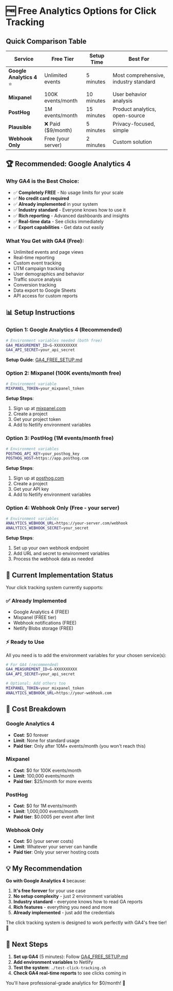 # 🆓 Free Analytics Options for Click Tracking

## Quick Comparison Table

| Service | Free Tier | Setup Time | Best For |
|---------|-----------|------------|----------|
| **Google Analytics 4** ⭐ | Unlimited events | 5 minutes | Most comprehensive, industry standard |
| **Mixpanel** | 100K events/month | 10 minutes | User behavior analysis |
| **PostHog** | 1M events/month | 15 minutes | Product analytics, open-source |
| **Plausible** | ❌ Paid ($9/month) | 5 minutes | Privacy-focused, simple |
| **Webhook Only** | Free (your server) | 2 minutes | Custom solution |

## 🏆 **Recommended: Google Analytics 4**

### Why GA4 is the Best Choice:
- ✅ **Completely FREE** - No usage limits for your scale
- ✅ **No credit card required**
- ✅ **Already implemented** in your system
- ✅ **Industry standard** - Everyone knows how to use it
- ✅ **Rich reporting** - Advanced dashboards and insights
- ✅ **Real-time data** - See clicks immediately
- ✅ **Export capabilities** - Get data out easily

### What You Get with GA4 (Free):
- Unlimited events and page views
- Real-time reporting
- Custom event tracking
- UTM campaign tracking
- User demographics and behavior
- Traffic source analysis
- Conversion tracking
- Data export to Google Sheets
- API access for custom reports

## 📊 **Setup Instructions**

### Option 1: Google Analytics 4 (Recommended)
```bash
# Environment variables needed (both free)
GA4_MEASUREMENT_ID=G-XXXXXXXXXX
GA4_API_SECRET=your_api_secret
```

**Setup Guide**: [GA4_FREE_SETUP.md](GA4_FREE_SETUP.md)

### Option 2: Mixpanel (100K events/month free)
```bash
# Environment variable
MIXPANEL_TOKEN=your_mixpanel_token
```

**Setup Steps**:
1. Sign up at [mixpanel.com](https://mixpanel.com)
2. Create a project
3. Get your project token
4. Add to Netlify environment variables

### Option 3: PostHog (1M events/month free)
```bash
# Environment variables
POSTHOG_API_KEY=your_posthog_key
POSTHOG_HOST=https://app.posthog.com
```

**Setup Steps**:
1. Sign up at [posthog.com](https://posthog.com)
2. Create a project
3. Get your API key
4. Add to Netlify environment variables

### Option 4: Webhook Only (Free - your server)
```bash
# Environment variables
ANALYTICS_WEBHOOK_URL=https://your-server.com/webhook
ANALYTICS_WEBHOOK_SECRET=your_secret
```

**Setup Steps**:
1. Set up your own webhook endpoint
2. Add URL and secret to environment variables
3. Process the webhook data as needed

## 🎯 **Current Implementation Status**

Your click tracking system currently supports:

### ✅ **Already Implemented**
- Google Analytics 4 (FREE)
- Mixpanel (FREE tier)
- Webhook notifications (FREE)
- Netlify Blobs storage (FREE)

### ⚡ **Ready to Use**
All you need is to add the environment variables for your chosen service(s):

```bash
# For GA4 (recommended)
GA4_MEASUREMENT_ID=G-XXXXXXXXXX
GA4_API_SECRET=your_api_secret

# Optional: Add others too
MIXPANEL_TOKEN=your_mixpanel_token
ANALYTICS_WEBHOOK_URL=https://your-webhook.com
```

## 🚨 **Cost Breakdown**

### Google Analytics 4
- **Cost**: $0 forever
- **Limit**: None for standard usage
- **Paid tier**: Only after 10M+ events/month (you won't reach this)

### Mixpanel
- **Cost**: $0 for 100K events/month
- **Limit**: 100,000 events/month
- **Paid tier**: $25/month for more events

### PostHog
- **Cost**: $0 for 1M events/month
- **Limit**: 1,000,000 events/month
- **Paid tier**: $0.0005 per event after limit

### Webhook Only
- **Cost**: $0 (your server costs)
- **Limit**: Whatever your server can handle
- **Paid tier**: Only your server hosting costs

## 💡 **My Recommendation**

**Go with Google Analytics 4** because:

1. **It's free forever** for your use case
2. **No setup complexity** - just 2 environment variables
3. **Industry standard** - everyone knows how to read GA reports
4. **Rich features** - everything you need and more
5. **Already implemented** - just add the credentials

The click tracking system is designed to work perfectly with GA4's free tier! 🎯

## 🔧 **Next Steps**

1. **Set up GA4** (5 minutes): Follow [GA4_FREE_SETUP.md](GA4_FREE_SETUP.md)
2. **Add environment variables** to Netlify
3. **Test the system**: `./test-click-tracking.sh`
4. **Check GA4 real-time reports** to see clicks coming in

You'll have professional-grade analytics for $0/month! 🎉 